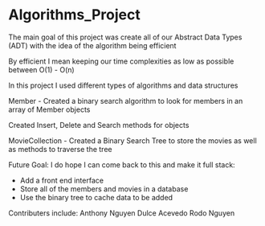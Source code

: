# Algorithms_Project
The main goal of this project was create all of our Abstract Data Types (ADT) with the idea of the algorithm being efficient 

By efficient I mean keeping our time complexities as low as possible between O(1) - O(n)

In this project I used different types of algorithms and data structures 

Member - Created a binary search algorithm to look for members in an array of Member objects 

Created Insert, Delete and Search methods for objects 

MovieCollection - Created a Binary Search Tree to store the movies as well as methods to traverse the tree


Future Goal:
I do hope I can come back to this and make it full stack:
* Add a front end interface
* Store all of the members and movies in a database
* Use the binary tree to cache data to be added 

Contributers include: 
Anthony Nguyen
Dulce Acevedo 
Rodo Nguyen
